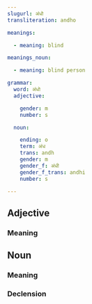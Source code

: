 ```yaml
---
slugurl: अंधो
transliteration: andho

meanings:

  - meaning: blind

meanings_noun:

  - meaning: blind person

grammar: 
  word: अंधो
  adjective:

    gender: m
    number: s

  noun:

    ending: o
    term: अंध
    trans: andh
    gender: m
    gender_f: अंधी
    gender_f_trans: andhi
    number: s

---
```


## Adjective

### Meaning

<meaning :meanings="meanings" ></meaning>

## Noun

### Meaning

<meaning :meanings="meanings_noun" ></meaning>

### Declension

<noun-decl :grammar="grammar"></noun-decl>
